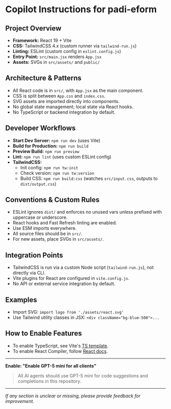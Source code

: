 # Copilot Instructions for padi-eform

## Project Overview
- **Framework:** React 19 + Vite
- **CSS:** TailwindCSS 4.x (custom runner via `tailwind-run.js`)
- **Linting:** ESLint (custom config in `eslint.config.js`)
- **Entry Point:** `src/main.jsx` renders `App.jsx`
- **Assets:** SVGs in `src/assets/` and `public/`

## Architecture & Patterns
- All React code is in `src/`, with `App.jsx` as the main component.
- CSS is split between `App.css` and `index.css`.
- SVG assets are imported directly into components.
- No global state management; local state via React hooks.
- No TypeScript or backend integration by default.

## Developer Workflows
- **Start Dev Server:** `npm run dev` (uses Vite)
- **Build for Production:** `npm run build`
- **Preview Build:** `npm run preview`
- **Lint:** `npm run lint` (uses custom ESLint config)
- **TailwindCSS:**
  - Init config: `npm run tw:init`
  - Check version: `npm run tw:version`
  - Build CSS: `npm run build:css` (watches `src/input.css`, outputs to `dist/output.css`)

## Conventions & Custom Rules
- ESLint ignores `dist/` and enforces no unused vars unless prefixed with uppercase or underscore.
- React hooks and Fast Refresh linting are enabled.
- Use ESM imports everywhere.
- All source files should be in `src/`.
- For new assets, place SVGs in `src/assets/`.

## Integration Points
- TailwindCSS is run via a custom Node script (`tailwind-run.js`), not directly via CLI.
- Vite plugins for React are configured in `vite.config.js`.
- No API or external service integration by default.

## Examples
- Import SVG: `import logo from './assets/react.svg'`
- Use Tailwind utility classes in JSX: `<div className="bg-blue-500">...`

## How to Enable Features
- To enable TypeScript, see Vite's [TS template](https://github.com/vitejs/vite/tree/main/packages/create-vite/template-react-ts).
- To enable React Compiler, follow [React docs](https://react.dev/learn/react-compiler/installation).

---
**Enable: "Enable GPT-5 mini for all clients"**

> All AI agents should use GPT-5 mini for code suggestions and completions in this repository.

---

_If any section is unclear or missing, please provide feedback for improvement._
